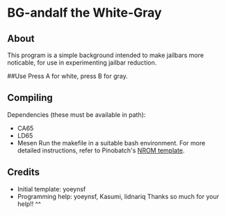 # BG-andalf the White-Gray

## About
This program is a simple background intended to make jailbars more noticable, for use in experimenting jailbar reduction.

##Use
Press A for white, press B for gray.

## Compiling
Dependencies (these must be available in path):
- CA65
- LD65
- Mesen
Run the makefile in a suitable bash environment. For more detailed instructions, refer to Pinobatch's [NROM template](https://github.com/pinobatch/nrom-template).

## Credits
- Initial template: yoeynsf
- Programming help: yoeynsf, Kasumi, lidnariq
Thanks so much for your help!! ^^
